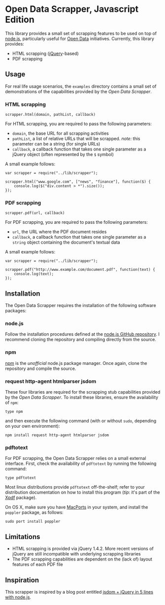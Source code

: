 # Open Data Scrapper, Javascript Edition

This library provides a small set of scrapping features to be used on top of [node.js](http://nodejs.org/), particularly useful for [Open Data](http://www.opendatafoundation.org/) initiatives. Currently, this library provides:

* HTML scrapping ([jQuery](http://jquery.com)-based)
* PDF scrapping


## Usage

For real life usage scenarios, the `examples` directory contains a small set of demonstrations of the capabilities provided by the *Open Data Scrapper*.

### HTML scrapping

	scrapper.html(domain, pathList, callback)

For HTML scrapping, you are required to pass the following parameters:

* `domain`, the base URL for all scrapping activities
* `pathList`, a list of relative URLs that will be scrapped. *note:* this parameter can be a string (for single URLs)
* `callback`, a callback function that takes one single parameter as a jQuery object (often represented by the `$` symbol)

A small example follows:

	var scrapper = require("../lib/scrapper");
	
	scrapper.html("www.google.com", ["news", "finance"], function($) {
		console.log($("div.content > *").size());
	});

### PDF scrapping

	scrapper.pdf(url, callback)

For PDF scrapping, you are required to pass the following parameters:

* `url`, the URL where the PDF document resides
* `callback`, a callback function that takes one single parameter as a `string` object containing the document's textual data

A small example follows:

	var scrapper = require("../lib/scrapper");
	
	scrapper.pdf("http://www.example.com/document.pdf", function(text) {
		console.log(text);
	});


## Installation

The Open Data Scrapper requires the installation of the following software packages:

### node.js

Follow the installation procedures defined at the [node.js GitHub repository](https://github.com/ry/node). I recommend cloning the repository and compiling directly from the source.

### npm

[npm](https://github.com/isaacs/npm) is the *unofficial* node.js package manager. Once again, clone the repository and compile the source.

### request http-agent htmlparser jsdom

These four libraries are required for the scrapping stub capabilities provided by the *Open Data Scrapper*. To install these libraries, ensure the availability of `npm`:

`type npm`

and then execute the following command (with or without `sudo`, depending on your own environment):

`npm install request http-agent htmlparser jsdom`

### pdftotext

For PDF scrapping, the Open Data Scrapper relies on a small external interface. First, check the availability of `pdftotext` by running the following command:

`type pdftotext`

Most linux distributions provide `pdftotext` off-the-shelf; refer to your distribution documentation on how to install this program (*tip*: it's part of the [Xpdf](http://www.foolabs.com/xpdf/) package).

On OS X, make sure you have [MacPorts](http://www.macports.org/) in your system, and install the `poppler` package, as follows:

`sudo port install poppler`


## Limitations

* HTML scrapping is provided via jQuery 1.4.2. More recent versions of jQuery are still incompatible with underlying scrapping libraries
* The PDF scrapping capabilities are dependent on the (lack of) layout features of each PDF file


## Inspiration

This scrapper is inspired by a blog post entitled [jsdom + jQuery in 5 lines with node.js](http://blog.nodejitsu.com/jsdom-jquery-in-5-lines-on-nodejs).